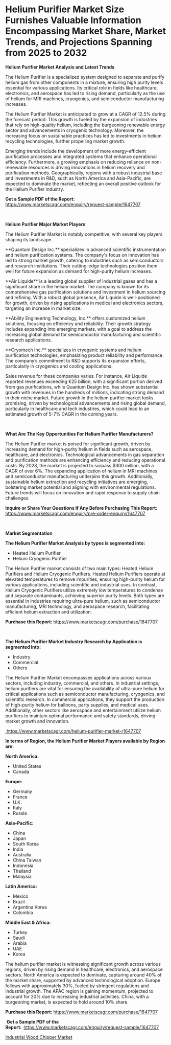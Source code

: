 <p><h1>Helium Purifier Market Size Furnishes Valuable Information Encompassing Market Share, Market Trends, and Projections Spanning from 2025 to 2032</h1></p><p><strong>Helium Purifier Market Analysis and Latest Trends</strong></p>
<p><p>The Helium Purifier is a specialized system designed to separate and purify helium gas from other components in a mixture, ensuring high purity levels essential for various applications. Its critical role in fields like healthcare, electronics, and aerospace has led to rising demand, particularly as the use of helium for MRI machines, cryogenics, and semiconductor manufacturing increases.</p><p>The Helium Purifier Market is anticipated to grow at a CAGR of 12.5% during the forecast period. This growth is fueled by the expansion of industries that rely on high-quality helium, including the burgeoning renewable energy sector and advancements in cryogenic technology. Moreover, the increasing focus on sustainable practices has led to investments in helium recycling technologies, further propelling market growth.</p><p>Emerging trends include the development of more energy-efficient purification processes and integrated systems that enhance operational efficiency. Furthermore, a growing emphasis on reducing reliance on non-renewable resources is driving innovations in helium recovery and purification methods. Geographically, regions with a robust industrial base and investments in R&D, such as North America and Asia-Pacific, are expected to dominate the market, reflecting an overall positive outlook for the Helium Purifier industry.</p></p>
<p><strong>Get a Sample PDF of the Report:&nbsp;</strong> <a href="https://www.marketscagr.com/enquiry/request-sample/1647707?utm_campaign=2483&utm_medium=2&utm_source=Github&utm_content=ia&utm_term=21022025&utm_id=helium-purifier">https://www.marketscagr.com/enquiry/request-sample/1647707</a></p>
<p>&nbsp;</p>
<p><strong>Helium Purifier Major Market Players</strong></p>
<p><p>The Helium Purifier Market is notably competitive, with several key players shaping its landscape. </p><p>**Quantum Design Inc.** specializes in advanced scientific instrumentation and helium purification systems. The company's focus on innovation has led to strong market growth, catering to industries such as semiconductors and research institutions. Their cutting-edge technologies position them well for future expansion as demand for high-purity helium increases.</p><p>**Air Liquide** is a leading global supplier of industrial gases and has a significant share in the helium market. The company is known for its comprehensive gas purification solutions and investment in helium sourcing and refining. With a robust global presence, Air Liquide is well-positioned for growth, driven by rising applications in medical and electronics sectors, targeting an increase in market size.</p><p>**Ability Engineering Technology, Inc.** offers customized helium solutions, focusing on efficiency and reliability. Their growth strategy includes expanding into emerging markets, with a goal to address the increasing global demand for semiconductor manufacturing and scientific research applications.</p><p>**Cryomech Inc.** specializes in cryogenic systems and helium purification technologies, emphasizing product reliability and performance. The company’s commitment to R&D supports its expansion efforts, particularly in cryogenics and cooling applications.</p><p>Sales revenue for these companies varies. For instance, Air Liquide reported revenues exceeding €25 billion, with a significant portion derived from gas purifications, while Quantum Design Inc. has shown substantial growth with revenues in the hundreds of millions, indicating strong demand in their niche market. Future growth in the helium purifier market looks promising, driven by technological advancements and rising global demand, particularly in healthcare and tech industries, which could lead to an estimated growth of 5-7% CAGR in the coming years.</p></p>
<p>&nbsp;</p>
<p><strong>What Are The Key Opportunities For Helium Purifier Manufacturers?</strong></p>
<p><p>The Helium Purifier market is poised for significant growth, driven by increasing demand for high-purity helium in fields such as aerospace, healthcare, and electronics. Technological advancements in gas separation and purification methods are enhancing efficiency and reducing operational costs. By 2028, the market is projected to surpass $300 million, with a CAGR of over 6%. The expanding application of helium in MRI machines and semiconductor manufacturing underpins this growth. Additionally, sustainable helium extraction and recycling initiatives are emerging, bolstering market potential and aligning with environmental regulations. Future trends will focus on innovation and rapid response to supply chain challenges.</p></p>
<p><strong>Inquire or Share Your Questions If Any Before Purchasing This Report:</strong> <a href="https://www.marketscagr.com/enquiry/pre-order-enquiry/1647707?utm_campaign=2483&utm_medium=2&utm_source=Github&utm_content=ia&utm_term=21022025&utm_id=helium-purifier">https://www.marketscagr.com/enquiry/pre-order-enquiry/1647707</a></p>
<p>&nbsp;</p>
<p><strong>Market Segmentation</strong></p>
<p><strong>The Helium Purifier Market Analysis by types is segmented into:</strong></p>
<p><ul><li>Heated Helium Purifier</li><li>Helium Cryogenic Purifier</li></ul></p>
<p><p>The Helium Purifier market consists of two main types: Heated Helium Purifiers and Helium Cryogenic Purifiers. Heated Helium Purifiers operate at elevated temperatures to remove impurities, ensuring high-purity helium for various applications, including scientific and industrial uses. In contrast, Helium Cryogenic Purifiers utilize extremely low temperatures to condense and separate contaminants, achieving superior purity levels. Both types are essential in industries requiring ultra-pure helium, such as semiconductor manufacturing, MRI technology, and aerospace research, facilitating efficient helium extraction and utilization.</p></p>
<p><strong>Purchase this Report:&nbsp;</strong><a href="https://www.marketscagr.com/purchase/1647707?utm_campaign=2483&utm_medium=2&utm_source=Github&utm_content=ia&utm_term=21022025&utm_id=helium-purifier">https://www.marketscagr.com/purchase/1647707</a></p>
<p>&nbsp;</p>
<p><strong>The Helium Purifier Market Industry Research by Application is segmented into:</strong></p>
<p><ul><li>Industry</li><li>Commercial</li><li>Others</li></ul></p>
<p><p>The Helium Purifier Market encompasses applications across various sectors, including industry, commercial, and others. In industrial settings, helium purifiers are vital for ensuring the availability of ultra-pure helium for critical applications such as semiconductor manufacturing, cryogenics, and scientific research. In commercial applications, they support the production of high-purity helium for balloons, party supplies, and medical uses. Additionally, other sectors like aerospace and entertainment utilize helium purifiers to maintain optimal performance and safety standards, driving market growth and innovation.</p></p>
<p><a href="https://www.marketscagr.com/helium-purifier-market-r1647707?utm_campaign=2483&utm_medium=2&utm_source=Github&utm_content=ia&utm_term=21022025&utm_id=helium-purifier">&nbsp;https://www.marketscagr.com/helium-purifier-market-r1647707</a></p>
<p><strong>In terms of Region, the Helium Purifier Market Players available by Region are:</strong></p>
<p>
    <p> <strong> North America: </strong>
        <ul>
            <li>United States</li>
            <li>Canada</li>
        </ul>
        </p> 
    <p> <strong> Europe: </strong>
        <ul>
            <li>Germany</li>
            <li>France</li>
            <li>U.K.</li>
            <li>Italy</li>
            <li>Russia</li>
        </ul>
        </p> 
    <p> <strong> Asia-Pacific: </strong>
        <ul>
            <li>China</li>
            <li>Japan</li>
            <li>South Korea</li>
            <li>India</li>
            <li>Australia</li>
            <li>China Taiwan</li>
            <li>Indonesia</li>
            <li>Thailand</li>
            <li>Malaysia</li>
        </ul>
        </p> 
    <p> <strong> Latin America: </strong>
        <ul>
            <li>Mexico</li>
            <li>Brazil</li>
            <li>Argentina Korea</li>
            <li>Colombia</li>
        </ul>
        </p> 
    <p> <strong> Middle East & Africa: </strong>
        <ul>
            <li>Turkey</li>
            <li>Saudi</li>
            <li>Arabia</li>
            <li>UAE</li>
            <li>Korea</li>
        </ul>
    </p>
    </p>
<p><p>The helium purifier market is witnessing significant growth across various regions, driven by rising demand in healthcare, electronics, and aerospace sectors. North America is expected to dominate, capturing around 40% of the market share, supported by advanced technological adoption. Europe follows with approximately 30%, fueled by stringent regulations and industrial growth. The APAC region is gaining momentum, projected to account for 20% due to increasing industrial activities. China, with a burgeoning market, is expected to hold around 10% share.</p></p>
<p><strong>Purchase this Report: </strong><a href="https://www.marketscagr.com/purchase/1647707?utm_campaign=2483&utm_medium=2&utm_source=Github&utm_content=ia&utm_term=21022025&utm_id=helium-purifier">https://www.marketscagr.com/purchase/1647707</a></p>
<p>&nbsp;<strong>Get a Sample PDF of the Report:&nbsp;&nbsp;</strong><a href="https://www.marketscagr.com/enquiry/request-sample/1647707?utm_campaign=2483&utm_medium=2&utm_source=Github&utm_content=ia&utm_term=21022025&utm_id=helium-purifier">https://www.marketscagr.com/enquiry/request-sample/1647707</a></p>
<p><strong></strong></p>
<p><p><a href="https://github.com/lvaill871987/Market-Research-Report-List-1/blob/main/industrial-wood-chipper-market.md?utm_campaign=2483&utm_medium=2&utm_source=Github&utm_content=ia&utm_term=21022025&utm_id=helium-purifier">Industrial Wood Chipper Market</a></p></p>